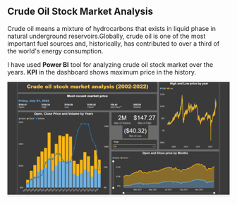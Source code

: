 ## Crude Oil Stock Market Analysis

Crude oil means a mixture of hydrocarbons that exists in liquid phase in natural underground reservoirs.Globally, crude oil is one of the most important fuel sources and, historically, has contributed to over a third of the world's energy consumption.

I have used **Power BI** tool for analyzing crude oil stock market over the years. **KPI** in the dashboard shows maximum price in the history.


<img src="https://github.com/muksanakhatun/Power-Bi-project-2/blob/main/image.png" alt="SS 1"/>
